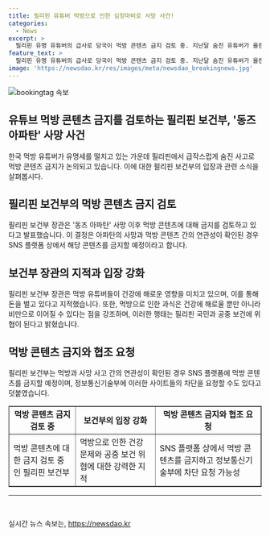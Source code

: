 ```yaml
---
title: 필리핀 유튜버 먹방으로 인한 심장마비로 사망 사건!
categories:
  - News
excerpt: >
  필리핀 유명 유튜버의 급사로 당국이 먹방 콘텐츠 금지 검토 중. 지난달 숨진 유튜버가 올린 먹방 영상과 건강 문제 연관성 조명 중. 보건장관은 먹방이 건강에 해로울 수 있다며 주장, SNS 플랫폼에서의 먹방 콘텐츠 금지까지 추진할 의향
feature_text: >
  필리핀 유명 유튜버의 급사로 당국이 먹방 콘텐츠 금지 검토 중. 지난달 숨진 유튜버가 올린 먹방 영상과 건강 문제 연관성 조명 중. 보건장관은 먹방이 건강에 해로울 수 있다며 주장, SNS 플랫폼에서의 먹방 콘텐츠 금지까지 추진할 의향
image: 'https://newsdao.kr/res/images/meta/newsdao_breakingnews.jpg'
---
```


<p><img src="https://newsdao.kr/res/images/meta/newsdao_breakingnews.jpg" alt="bookingtag 속보" /></p>

<h2 data-ke-size="size24">유튜브 먹방 콘텐츠 금지를 검토하는 필리핀 보건부, '동즈 아파탄' 사망 사건</h2>

<p data-ke-size="size16">한국 먹방 유튜버가 유명세를 떨치고 있는 가운데 필리핀에서 급작스럽게 숨진 사고로 먹방 콘텐츠 금지가 논의되고 있습니다. 이에 대한 필리핀 보건부의 입장과 관련 소식을 살펴봅시다.</p>

<h2 data-ke-size="size24">필리핀 보건부의 먹방 콘텐츠 금지 검토</h2>

<p data-ke-size="size16">필리핀 보건부 장관은 '동즈 아파탄' 사망 이후 먹방 콘텐츠에 대해 금지를 검토하고 있다고 발표했습니다. 이 결정은 아파탄의 사망과 먹방 콘텐츠 간의 연관성이 확인된 경우 SNS 플랫폼 상에서 해당 콘텐츠를 금지할 예정이라고 합니다.</p>

<h2 data-ke-size="size24">보건부 장관의 지적과 입장 강화</h2>

<p data-ke-size="size16">필리핀 보건부 장관은 먹방 유튜버들이 건강에 해로운 영향을 미치고 있으며, 이를 통해 돈을 벌고 있다고 지적했습니다. 또한, 먹방으로 인한 과식은 건강에 해로울 뿐만 아니라 비만으로 이어질 수 있다는 점을 강조하며, 이러한 행태는 필리핀 국민과 공중 보건에 위협이 된다고 밝혔습니다.</p>

<h2 data-ke-size="size24">먹방 콘텐츠 금지와 협조 요청</h2>

<p data-ke-size="size16">필리핀 보건부는 먹방과 사망 사고 간의 연관성이 확인된 경우 SNS 플랫폼에 먹방 콘텐츠를 금지할 예정이며, 정보통신기술부에 이러한 사이트들의 차단을 요청할 수도 있다고 덧붙였습니다.</p>

<table style="width: 100%;" border="1">
<tbody>
<tr>
<td style="text-align: center; height: 17px;"><b>먹방 콘텐츠 금지 검토 중</b></td>
<td style="text-align: center; height: 17px;"><b>보건부의 입장 강화</b></td>
<td style="text-align: center; height: 17px;"><b>먹방 콘텐츠 금지와 협조 요청</b></td>
</tr>
<tr>
<td>먹방 콘텐츠에 대한 금지 검토 중인 필리핀 보건부</td>
<td>먹방으로 인한 건강 문제와 공중 보건 위협에 대한 강력한 지적</td>
<td>SNS 플랫폼 상에서 먹방 콘텐츠를 금지하고 정보통신기술부에 차단 요청 가능성</td>
</tr>
</tbody>
</table>

<hr>

<p data-ke-size="size16">&nbsp;</p>
실시간 뉴스 속보는, <a href="https://newsdao.kr" rel="dofollow">https://newsdao.kr</a>


